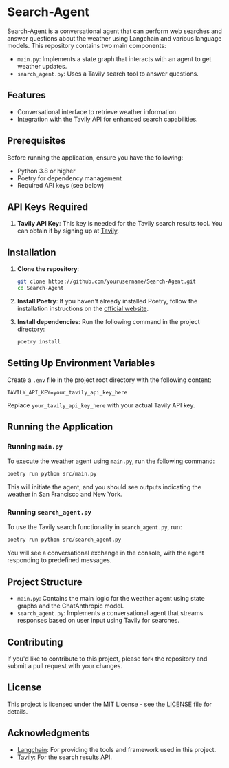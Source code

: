 # Search-Agent

Search-Agent is a conversational agent that can perform web searches and answer questions about the weather using Langchain and various language models. This repository contains two main components: 

- `main.py`: Implements a state graph that interacts with an agent to get weather updates.
- `search_agent.py`: Uses a Tavily search tool to answer questions.

## Features

- Conversational interface to retrieve weather information.
- Integration with the Tavily API for enhanced search capabilities.

## Prerequisites

Before running the application, ensure you have the following:

- Python 3.8 or higher
- Poetry for dependency management
- Required API keys (see below)

## API Keys Required

1. **Tavily API Key**: This key is needed for the Tavily search results tool. You can obtain it by signing up at [Tavily](https://www.tavily.com).

## Installation

1. **Clone the repository**:
   ```bash
   git clone https://github.com/yourusername/Search-Agent.git
   cd Search-Agent
   ```

2. **Install Poetry**:
   If you haven't already installed Poetry, follow the installation instructions on the [official website](https://python-poetry.org/docs/#installation).

3. **Install dependencies**:
   Run the following command in the project directory:
   ```bash
   poetry install
   ```

## Setting Up Environment Variables

Create a `.env` file in the project root directory with the following content:

```env
TAVILY_API_KEY=your_tavily_api_key_here
```

Replace `your_tavily_api_key_here` with your actual Tavily API key.

## Running the Application

### Running `main.py`

To execute the weather agent using `main.py`, run the following command:

```bash
poetry run python src/main.py
```

This will initiate the agent, and you should see outputs indicating the weather in San Francisco and New York.

### Running `search_agent.py`

To use the Tavily search functionality in `search_agent.py`, run:

```bash
poetry run python src/search_agent.py
```

You will see a conversational exchange in the console, with the agent responding to predefined messages.

## Project Structure

- `main.py`: Contains the main logic for the weather agent using state graphs and the ChatAnthropic model.
- `search_agent.py`: Implements a conversational agent that streams responses based on user input using Tavily for searches.

## Contributing

If you'd like to contribute to this project, please fork the repository and submit a pull request with your changes.

## License

This project is licensed under the MIT License - see the [LICENSE](LICENSE) file for details.

## Acknowledgments

- [Langchain](https://langchain.com/): For providing the tools and framework used in this project.
- [Tavily](https://www.tavily.com): For the search results API.
